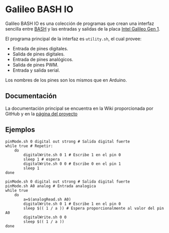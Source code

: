 # Galileo BASH IO

Galileo BASH IO es una colección de programas que crean una interfaz sencilla
entre [BASH](https://www.gnu.org/software/bash/ "BASH") y las entradas y
salidas de la placa
[Intel Galileo Gen 1](http://www.intel.com/content/www/us/en/embedded/products/galileo/galileo-g1-datasheet.html "Galileo Gen 1").

El programa principal de la interfaz es `utility.sh`, el cual provee:

* Entrada de pines digitales.
* Salida de pines digitales.
* Entrada de pines analógicos.
* Salida de pines PWM.
* Entrada y salida serial.

Los nombres de los pines son los mismos que en Arduino.

## Documentación

La documentación principal se encuentra en la Wiki proporcionada por GitHub y
en la [página del proyecto](http://alinarezrangel.github.io/galileo-bash-io/)

## Ejemplos

```
pinMode.sh 0 digital out strong # Salida digital fuerte
while true # Repetir:
	do
		digitalWrite.sh 0 1 # Escribe 1 en el pin 0
		sleep 1 # espera
		digitalWrite.sh 0 0 # Escribe 0 en el pin 1
		sleep 1
done
```

```
pinMode.sh 0 digital out strong # Salida digital fuerte
pinMode.sh A0 analog # Entrada analogica
while true
	do
		a=$(analogRead.sh A0)
		digitalWrite.sh 0 1 # Escribe 1 en el pin 0
		sleep $(( 1 / a )) # Espera proporcionalmente al valor del pin A0
		digitalWrite.sh 0 0
		sleep $(( 1 / a ))
done
```


